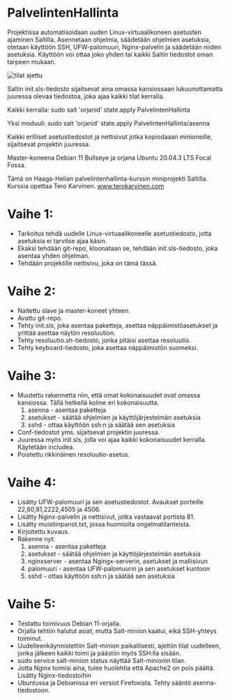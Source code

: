 # PalvelintenHallinta
Projektissa automatisoidaan uuden Linux-virtuaalikoneen asetusten ajaminen Saltilla. Asennetaan ohjelmia, säädetään ohjelmien asetuksia,
otetaan käyttöön SSH, UFW-palomuuri, Nginx-palvelin ja säädetään niiden asetuksia. Käyttöön voi ottaa joko yhden tai kaikki Saltin
 tiedostot oman tarpeen mukaan.

![tilat ajettu](https://linuxpalvelimet2021syksy.files.wordpress.com/2021/12/proj1.png "Tilat ajettu")

Saltin init.sls-tiedosto sijaitsevat aina omassa kansiossaan lukuunottamatta juuressa olevaa tiedostoa, joka ajaa kaikki tilat kerralla. 

Kaikki kerralla:
sudo salt 'orjanid' state.apply PalvelintenHallinta

Yksi moduuli:
sudo salt 'orjanid' state.apply PalvelintenHallinta/asenna

Kaikki erilliset asetustiedostot ja nettisivut jotka kopiodaaan minioneille, sijaitsevat projektin juuressa.

Master-koneena Debian 11 Bullseye ja orjana Ubuntu 20.04.3 LTS Focal Fossa.

Tämä on Haaga-Helian palvelintenhallinta-kurssin miniprojekti Saltilla. Kurssia opettaa Tero Karvinen. www.terokarvinen.com

# Vaihe 1:
- Tarkoitus tehdä uudelle Linux-virtuaalikoneelle asetustiedosto,
jotta asetuksia ei tarvitse ajaa käsin.
- Ekaksi tehdään git-repo, kloonataan se, tehdään init.sls-tiedosto,
joka asentaa yhden ohjelman.
- Tehdään projektille nettisivu, joka on tämä tässä.

# Vaihe 2:
- Naitettu slave ja master-koneet yhteen.
- Avattu git-repo.
- Tehty init.sls, joka asentaa paketteja, asettaa näppäimistöasetukset ja yrittää asettaa näytön resoluution.
- Tehty resoluutio.sh-tiedosto, jonka pitäisi asettaa resoluutio.
- Tehty keyboard-tiedosto, joka asettaa näppäimistön suomeksi.

# Vaihe 3:
- Muutettu rakennetta niin, että omat kokonaisuudet ovat omassa kansiossa. Tällä hetkellä kolme eri kokonaisuutta.
    1. asenna - asentaa paketteja
    2. asetukset - säätää ohjelmien ja käyttöjärjestelmän  asetuksia
    3. sshd - ottaa käyttöön ssh:n ja säätää sen asetuksia
- Conf-tiedostot yms. sijaitsevat projektin juuressa.
- Juuressa myös init.sls, jolla voi ajaa kaikki kokonaisuudet kerralla. Käytetään includea.
- Poistettu rikkinäinen resoluutio-asetus.

# Vaihe 4:
- Lisätty UFW-palomuuri ja sen asetustiedostot. Avaukset porteille 22,80,81,2222,4505 ja 4506.
- Lisätty Nginx-palvelin ja nettisivut, jotka vastaavat portista 81.
- Lisätty muistiinpanot.txt, jossa huomioita ongelmatilanteista.
- Kirjoitettu kuvaus.
- Rakenne nyt:
    1. asenna - asentaa paketteja
    2. asetukset - säätää ohjelmien ja käyttöjärjestelmän  asetuksia
    3. nginxserver - asentaa Ngingx-serverin, asetukset ja mallisivun
    4. palomuuri - asentaa UFW-palomuurin ja sen asetukset kuntoon 
    5. sshd - ottaa käyttöön ssh:n ja säätää sen asetuksia

# Vaihe 5:
- Testattu toimivuus Debian 11-orjalla.
- Orjalla tehtiin halutut asiat, mutta Salt-minion kaatui, eikä SSH-yhteys toiminut.
- Uudelleenkäynnistettiin Salt-minion paikallisesti, ajettiin tilat uudelleen, jonka jälkeen
kaikki toimi ja päästiin myös SSH:lla sisään.
- sudo service salt-minion status näyttää Salt-minionin tilan.
- Jotta Nginx toimisi aina, tulee huolehtia että Apache2 on pois päältä.
Lisätty Nginx-tiedostoihin
- Ubuntussa ja Debianissa eri versiot Firefoxista. Tehty sääntö asenna-tiedostoon.
